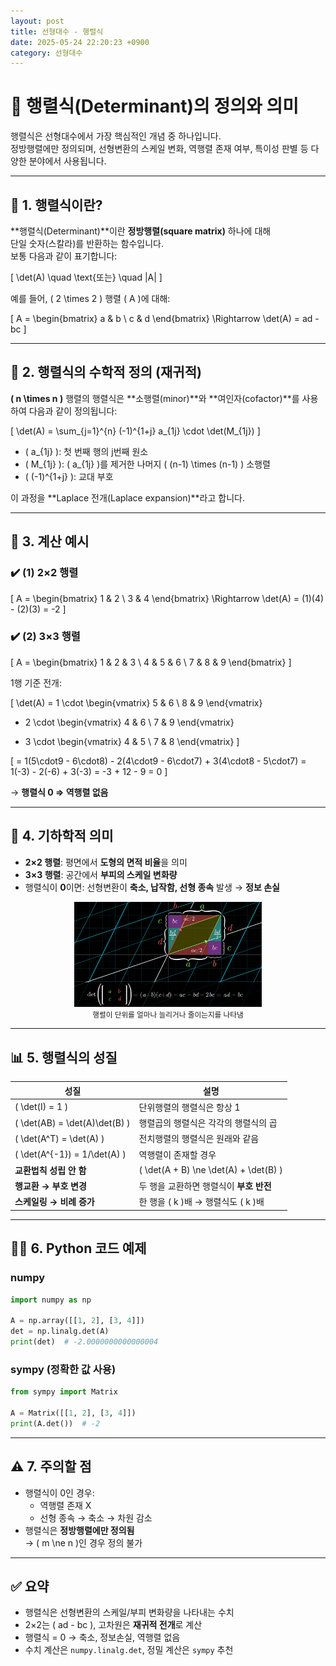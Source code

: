 ```yaml
---
layout: post
title: 선형대수 - 행렬식
date: 2025-05-24 22:20:23 +0900
category: 선형대수
---
```

# 🔢 행렬식(Determinant)의 정의와 의미

행렬식은 선형대수에서 가장 핵심적인 개념 중 하나입니다.  
정방행렬에만 정의되며, 선형변환의 스케일 변화, 역행렬 존재 여부, 특이성 판별 등 다양한 분야에서 사용됩니다.

---

## 📌 1. 행렬식이란?

**행렬식(Determinant)**이란 **정방행렬(square matrix)** 하나에 대해  
단일 숫자(스칼라)를 반환하는 함수입니다.  
보통 다음과 같이 표기합니다:

\[
\det(A) \quad \text{또는} \quad |A|
\]

예를 들어, \( 2 \times 2 \) 행렬 \( A \)에 대해:

\[
A =
\begin{bmatrix}
a & b \\
c & d
\end{bmatrix}
\Rightarrow \det(A) = ad - bc
\]

---

## 🎯 2. 행렬식의 수학적 정의 (재귀적)

**\( n \times n \)** 행렬의 행렬식은 **소행렬(minor)**와 **여인자(cofactor)**를 사용하여 다음과 같이 정의됩니다:

\[
\det(A) = \sum_{j=1}^{n} (-1)^{1+j} a_{1j} \cdot \det(M_{1j})
\]

- \( a_{1j} \): 첫 번째 행의 j번째 원소  
- \( M_{1j} \): \( a_{1j} \)를 제거한 나머지 \( (n-1) \times (n-1) \) 소행렬  
- \( (-1)^{1+j} \): 교대 부호

이 과정을 **Laplace 전개(Laplace expansion)**라고 합니다.

---

## 🧾 3. 계산 예시

### ✔️ (1) 2×2 행렬

\[
A =
\begin{bmatrix}
1 & 2 \\
3 & 4
\end{bmatrix}
\Rightarrow \det(A) = (1)(4) - (2)(3) = -2
\]

### ✔️ (2) 3×3 행렬

\[
A =
\begin{bmatrix}
1 & 2 & 3 \\
4 & 5 & 6 \\
7 & 8 & 9
\end{bmatrix}
\]

1행 기준 전개:

\[
\det(A) = 1 \cdot
\begin{vmatrix}
5 & 6 \\
8 & 9
\end{vmatrix}
- 2 \cdot
\begin{vmatrix}
4 & 6 \\
7 & 9
\end{vmatrix}
+ 3 \cdot
\begin{vmatrix}
4 & 5 \\
7 & 8
\end{vmatrix}
\]

\[
= 1(5\cdot9 - 6\cdot8) - 2(4\cdot9 - 6\cdot7) + 3(4\cdot8 - 5\cdot7)
= 1(-3) - 2(-6) + 3(-3) = -3 + 12 - 9 = 0
\]

→ **행렬식 0 ⇒ 역행렬 없음**

---

## 📐 4. 기하학적 의미

- **2×2 행렬**: 평면에서 **도형의 면적 비율**을 의미  
- **3×3 행렬**: 공간에서 **부피의 스케일 변화량**  
- 행렬식이 **0**이면: 선형변환이 **축소, 납작함, 선형 종속** 발생 → **정보 손실**

<div align="center">
  <img src="/../assets/img/LinearAlgebra/determinant_diagram.jpg" width="300" alt="행렬의 행렬식(diagram)" />
  <br>
  <small>행렬이 단위를 얼마나 늘리거나 줄이는지를 나타냄</small>
</div>

---

## 📊 5. 행렬식의 성질

| 성질 | 설명 |
|------|------|
| \( \det(I) = 1 \) | 단위행렬의 행렬식은 항상 1 |
| \( \det(AB) = \det(A)\det(B) \) | 행렬곱의 행렬식은 각각의 행렬식의 곱 |
| \( \det(A^T) = \det(A) \) | 전치행렬의 행렬식은 원래와 같음 |
| \( \det(A^{-1}) = 1/\det(A) \) | 역행렬이 존재할 경우 |
| **교환법칙 성립 안 함** | \( \det(A + B) \ne \det(A) + \det(B) \) |
| **행교환 → 부호 변경** | 두 행을 교환하면 행렬식이 **부호 반전** |
| **스케일링 → 비례 증가** | 한 행을 \( k \)배 → 행렬식도 \( k \)배 |

---

## 🧑‍💻 6. Python 코드 예제

### numpy

```python
import numpy as np

A = np.array([[1, 2], [3, 4]])
det = np.linalg.det(A)
print(det)  # -2.0000000000000004
```

### sympy (정확한 값 사용)

```python
from sympy import Matrix

A = Matrix([[1, 2], [3, 4]])
print(A.det())  # -2
```

---

## ⚠️ 7. 주의할 점

- 행렬식이 0인 경우:
  - 역행렬 존재 X
  - 선형 종속 → 축소 → 차원 감소
- 행렬식은 **정방행렬에만 정의됨**  
  → \( m \ne n \)인 경우 정의 불가

---

## ✅ 요약

- 행렬식은 선형변환의 스케일/부피 변화량을 나타내는 수치
- 2×2는 \( ad - bc \), 고차원은 **재귀적 전개**로 계산
- 행렬식 = 0 → 축소, 정보손실, 역행렬 없음
- 수치 계산은 `numpy.linalg.det`, 정밀 계산은 `sympy` 추천